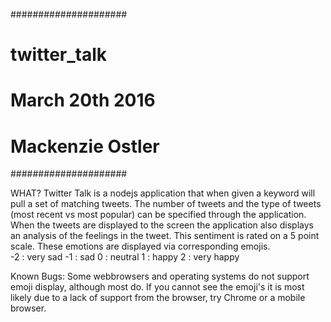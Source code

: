 #####################
# twitter_talk      #
# March 20th 2016   #
# Mackenzie Ostler  #
#####################

WHAT?
Twitter Talk is a nodejs application that when given a keyword will pull a set of matching tweets.  The number of tweets and the type of tweets (most recent vs most popular) can be specified through the application.  When the tweets are displayed to the screen the application also displays an analysis of the feelings in the tweet.  This sentiment is rated on a 5 point scale.  These emotions are displayed via corresponding emojis.  
  -2 : very sad 
  -1 : sad
  0  : neutral
  1  : happy
  2  : very happy
  
Known Bugs:
  Some webbrowsers and operating systems do not support emoji display, although most do.  If you cannot see the emoji's it is most likely due to a lack of support from the browser, try Chrome or a mobile browser.
  
  
